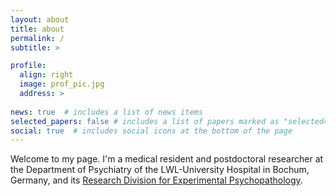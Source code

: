 ```yaml
---
layout: about
title: about
permalink: /
subtitle: >

profile:
  align: right
  image: prof_pic.jpg
  address: >
    
news: true  # includes a list of news items
selected_papers: false # includes a list of papers marked as "selected={true}"
social: true  # includes social icons at the bottom of the page
---
```


Welcome to my page. I'm a medical resident and postdoctoral researcher at the Department of Psychiatry of the LWL-University Hospital in Bochum, Germany, and its <a href="https://psychiatrie.lwl-uk-bochum.de/forschung-und-lehre/forschung/forschungsbereiche/Experimentelle_Psychopathologie">Research Division for Experimental Psychopathology</a>.


